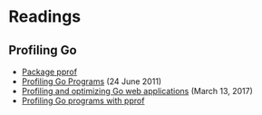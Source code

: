 
# Readings

## Profiling Go

* [Package pprof](https://golang.org/pkg/net/http/pprof/)
* [Profiling Go Programs](https://blog.golang.org/profiling-go-programs) (24 June 2011)
* [Profiling and optimizing Go web applications](http://artem.krylysov.com/blog/2017/03/13/profiling-and-optimizing-go-web-applications/) (March 13, 2017)
* [Profiling Go programs with pprof](https://jvns.ca/blog/2017/09/24/profiling-go-with-pprof/)
